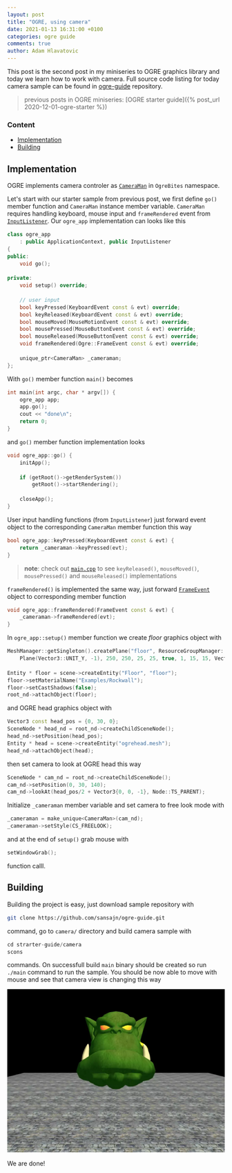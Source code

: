 ```yaml
---
layout: post
title: "OGRE, using camera"
date: 2021-01-13 16:31:00 +0100
categories: ogre guide
comments: true
author: Adam Hlavatovic
---
```


This post is the second post in my miniseries to OGRE graphics library and today we learn how to work with camera. Full source code listing for today camera sample can be found in [ogre-guide](https://github.com/sansajn/ogre-guide) repository.

> previous posts in OGRE miniseries: [OGRE starter guide]({% post_url 2020-12-01-ogre-starter %})

### Content

- [Implementation](#implementation)
- [Building](#building)


## Implementation

OGRE implements camera controler as [`CameraMan`][CameraMan] in `OgreBites` namespace.

Let's start with our starter sample from previous post, we first define `go()` member function and `CameraMan` instance member variable. `CameraMan` requires handling keyboard, mouse input and `frameRendered` event from [`InputListener`][InputListener]. Our `ogre_app` implementation can looks like this

```c++
class ogre_app
	: public ApplicationContext, public InputListener
{
public:
	void go();

private:
	void setup() override;

	// user input
	bool keyPressed(KeyboardEvent const & evt) override;
	bool keyReleased(KeyboardEvent const & evt) override;
	bool mouseMoved(MouseMotionEvent const & evt) override;
	bool mousePressed(MouseButtonEvent const & evt) override;
	bool mouseReleased(MouseButtonEvent const & evt) override;
	void frameRendered(Ogre::FrameEvent const & evt) override;

	unique_ptr<CameraMan> _cameraman;
};
```

With `go()` member function `main()` becomes

```c++
int main(int argc, char * argv[]) {
	ogre_app app;
	app.go();
	cout << "done\n";
	return 0;
}
```

and `go()` member function implementation looks

```c++
void ogre_app::go() {
	initApp();

	if (getRoot()->getRenderSystem())
		getRoot()->startRendering();

	closeApp();
}
```

User input handling functions (from `InputListener`) just forward event object to the corresponding `CameraMan` member function this way

```c++
bool ogre_app::keyPressed(KeyboardEvent const & evt) {
	return _cameraman->keyPressed(evt);
}
```

> **note**: check out [`main.cpp`]() to see `keyReleased()`, `mouseMoved()`, `mousePressed()` and `mouseReleased()` implementations

`frameRendered()` is implemented the same way, just forward [`FrameEvent`][FrameEvent] object to corresponding member function

```c++
void ogre_app::frameRendered(FrameEvent const & evt) {
	_cameraman->frameRendered(evt);
}
```

In `ogre_app::setup()` member function we create *floor* graphics object with

```c++
MeshManager::getSingleton().createPlane("floor", ResourceGroupManager::DEFAULT_RESOURCE_GROUP_NAME,
	Plane(Vector3::UNIT_Y, -1), 250, 250, 25, 25, true, 1, 15, 15, Vector3::UNIT_Z);

Entity * floor = scene->createEntity("Floor", "floor");
floor->setMaterialName("Examples/Rockwall");
floor->setCastShadows(false);
root_nd->attachObject(floor);
```

and OGRE head graphics object with

```c++
Vector3 const head_pos = {0, 30, 0};
SceneNode * head_nd = root_nd->createChildSceneNode();
head_nd->setPosition(head_pos);
Entity * head = scene->createEntity("ogrehead.mesh");
head_nd->attachObject(head);
```

then set camera to look at OGRE head this way

```c++
SceneNode * cam_nd = root_nd->createChildSceneNode();
cam_nd->setPosition(0, 30, 140);
cam_nd->lookAt(head_pos/2 + Vector3{0, 0, -1}, Node::TS_PARENT);
```

Initialize `_cameraman` member variable and set camera to free look mode with

```c++
_cameraman = make_unique<CameraMan>(cam_nd);
_cameraman->setStyle(CS_FREELOOK);
```

and at the end of `setup()` grab mouse with 

```c++
setWindowGrab();
```

function calll.


## Building

Building the project is easy, just download sample repository with

```bash
git clone https://github.com/sansajn/ogre-guide.git
```

command, go to `camera/` directory and build camera sample with

```c++
cd strarter-guide/camera
scons
```

commands. On successfull build `main` binary should be created so run `./main` command to run the sample. You should be now able to move with mouse and see that camera view is changing this way 

![ogre_camera_head.webp](https://github.com/sansajn/ogre-guide/raw/master/doc/camera_head.webp "moving with camera in the sample window")

We are done!


[CameraMan]: https://ogrecave.github.io/ogre/api/latest/class_ogre_bites_1_1_camera_man.html
[InputListener]: https://ogrecave.github.io/ogre/api/latest/struct_ogre_bites_1_1_input_listener.html
[FrameEvent]: https://ogrecave.github.io/ogre/api/latest/struct_ogre_1_1_frame_event.html